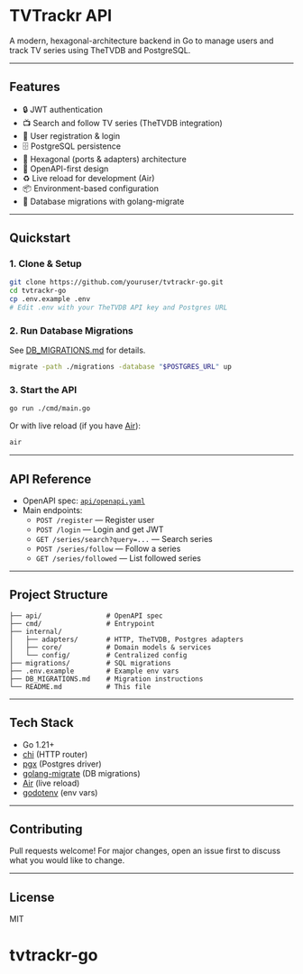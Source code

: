 # TVTrackr API

A modern, hexagonal-architecture backend in Go to manage users and track TV series using TheTVDB and PostgreSQL.

---

## Features
- 🔒 JWT authentication
- 📺 Search and follow TV series (TheTVDB integration)
- 👤 User registration & login
- 🗄️ PostgreSQL persistence
- 🧩 Hexagonal (ports & adapters) architecture
- 📝 OpenAPI-first design
- ♻️ Live reload for development (Air)
- 📦 Environment-based configuration
- 🚀 Database migrations with golang-migrate

---

## Quickstart

### 1. Clone & Setup
```bash
git clone https://github.com/youruser/tvtrackr-go.git
cd tvtrackr-go
cp .env.example .env
# Edit .env with your TheTVDB API key and Postgres URL
```

### 2. Run Database Migrations
See [DB_MIGRATIONS.md](./DB_MIGRATIONS.md) for details.
```bash
migrate -path ./migrations -database "$POSTGRES_URL" up
```

### 3. Start the API
```bash
go run ./cmd/main.go
```
Or with live reload (if you have [Air](https://github.com/cosmtrek/air)):
```bash
air
```

---

## API Reference
- OpenAPI spec: [`api/openapi.yaml`](./api/openapi.yaml)
- Main endpoints:
  - `POST /register` — Register user
  - `POST /login` — Login and get JWT
  - `GET /series/search?query=...` — Search series
  - `POST /series/follow` — Follow a series
  - `GET /series/followed` — List followed series

---

## Project Structure
```
├── api/                # OpenAPI spec
├── cmd/                # Entrypoint
├── internal/
│   ├── adapters/       # HTTP, TheTVDB, Postgres adapters
│   ├── core/           # Domain models & services
│   └── config/         # Centralized config
├── migrations/         # SQL migrations
├── .env.example        # Example env vars
├── DB_MIGRATIONS.md    # Migration instructions
└── README.md           # This file
```

---

## Tech Stack
- Go 1.21+
- [chi](https://github.com/go-chi/chi) (HTTP router)
- [pgx](https://github.com/jackc/pgx) (Postgres driver)
- [golang-migrate](https://github.com/golang-migrate/migrate) (DB migrations)
- [Air](https://github.com/cosmtrek/air) (live reload)
- [godotenv](https://github.com/joho/godotenv) (env vars)

---

## Contributing
Pull requests welcome! For major changes, open an issue first to discuss what you would like to change.

---

## License
MIT
# tvtrackr-go